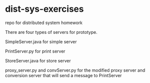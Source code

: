 # dist-sys-exercises
repo for distributed system homework

There are four types of servers for prototype.

SimpleServer.java for simple server

PrintServer.py for print server

StoreServer.java for store server

proxy_server.py and convServer.py for the modified proxy server and conversion server that will send a message to PrintServer
